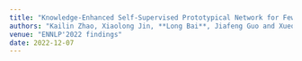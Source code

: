 ```yaml
---
title: "Knowledge-Enhanced Self-Supervised Prototypical Network for Few-Shot Event Detection"
authors: "Kailin Zhao, Xiaolong Jin, **Long Bai**, Jiafeng Guo and Xueqi Cheng"
venue: "ENNLP'2022 findings"
date: 2022-12-07
---
```

